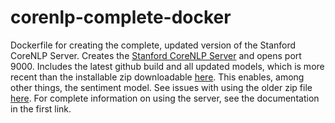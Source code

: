 # corenlp-complete-docker
Dockerfile for creating the complete, updated version of the Stanford CoreNLP Server. Creates the [Stanford CoreNLP Server](http://stanfordnlp.github.io/CoreNLP/corenlp-server.html) and opens port 9000. Includes the latest github build and all updated models, which is more recent than the installable zip downloadable [here](http://stanfordnlp.github.io/CoreNLP/corenlp-server.html). This enables, among other things, the sentiment model. See issues with using the older zip file [here](https://github.com/stanfordnlp/CoreNLP/issues/170). For complete information on using the server, see the documentation in the first link.